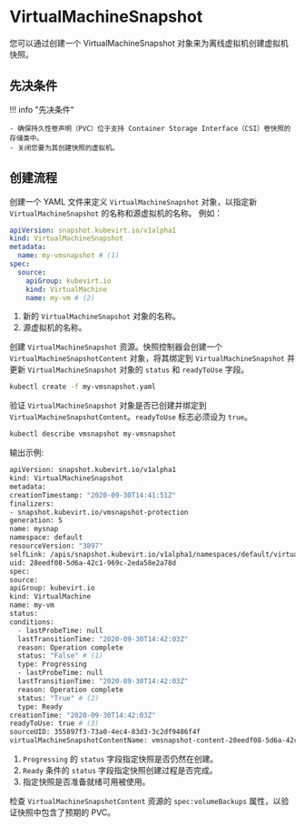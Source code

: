 # VirtualMachineSnapshot

您可以通过创建一个 VirtualMachineSnapshot 对象来为离线虚拟机创建虚拟机快照。

## 先决条件

!!! info "先决条件"

    - 确保持久性卷声明（PVC）位于支持 Container Storage Interface（CSI）卷快照的存储类中。
    - 关闭您要为其创建快照的虚拟机。

## 创建流程

创建一个 YAML 文件来定义 `VirtualMachineSnapshot` 对象，以指定新 `VirtualMachineSnapshot` 的名称和源虚拟机的名称。 例如：

```yaml linenums="1" title="my-vmsnapshot.yaml"
apiVersion: snapshot.kubevirt.io/v1alpha1
kind: VirtualMachineSnapshot
metadata:
  name: my-vmsnapshot # (1)
spec:
  source:
    apiGroup: kubevirt.io
    kind: VirtualMachine
    name: my-vm # (2)
```

1.  新的 `VirtualMachineSnapshot` 对象的名称。
2. 源虚拟机的名称。

创建 `VirtualMachineSnapshot` 资源。快照控制器会创建一个 `VirtualMachineSnapshotContent` 对象，将其绑定到 `VirtualMachineSnapshot` 并更新 `VirtualMachineSnapshot` 对象的 `status` 和 `readyToUse` 字段。

```bash
kubectl create -f my-vmsnapshot.yaml
```

验证 `VirtualMachineSnapshot` 对象是否已创建并绑定到 `VirtualMachineSnapshotContent`。`readyToUse` 标志必须设为 `true`。

```bash
kubectl describe vmsnapshot my-vmsnapshot
```

输出示例:

```bash
apiVersion: snapshot.kubevirt.io/v1alpha1
kind: VirtualMachineSnapshot
metadata:
creationTimestamp: "2020-09-30T14:41:51Z"
finalizers:
- snapshot.kubevirt.io/vmsnapshot-protection
generation: 5
name: mysnap
namespace: default
resourceVersion: "3897"
selfLink: /apis/snapshot.kubevirt.io/v1alpha1/namespaces/default/virtualmachinesnapshots/my-vmsnapshot
uid: 28eedf08-5d6a-42c1-969c-2eda58e2a78d
spec:
source:
apiGroup: kubevirt.io
kind: VirtualMachine
name: my-vm
status:
conditions:
  - lastProbeTime: null
  lastTransitionTime: "2020-09-30T14:42:03Z"
  reason: Operation complete
  status: "False" # (1)
  type: Progressing
  - lastProbeTime: null
  lastTransitionTime: "2020-09-30T14:42:03Z"
  reason: Operation complete
  status: "True" # (2)
  type: Ready
creationTime: "2020-09-30T14:42:03Z"
readyToUse: true # (3)
sourceUID: 355897f3-73a0-4ec4-83d3-3c2df9486f4f
virtualMachineSnapshotContentName: vmsnapshot-content-28eedf08-5d6a-42c1-969c-2eda58e2a78d 4
```

1. `Progressing` 的 `status` 字段指定快照是否仍然在创建。
2. `Ready` 条件的 `status` 字段指定快照创建过程是否完成。
3. 指定快照是否准备就绪可用被使用。


检查 `VirtualMachineSnapshotContent` 资源的 `spec:volumeBackups` 属性，以验证快照中包含了预期的 PVC。


